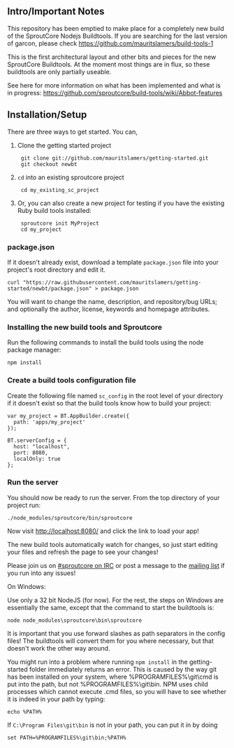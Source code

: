 ## Intro/Important Notes

This repository has been emptied to make place for a completely new build of the SproutCore Nodejs Buildtools.
If you are searching for the last version of garcon, please check https://github.com/mauritslamers/build-tools-1

This is the first architectural layout and other bits and pieces for the new SproutCore Buildtools.
At the moment most things are in flux, so these buildtools are only partially useable.

See here for more information on what has been implemented and what is in progress: https://github.com/sproutcore/build-tools/wiki/Abbot-features

## Installation/Setup

There are three ways to get started. You can,

1. Clone the getting started project

        git clone git://github.com/mauritslamers/getting-started.git
        git checkout newbt

2. `cd` into an existing sproutcore project

        cd my_existing_sc_project

3. Or, you can also create a new project for testing if you have the existing Ruby build tools installed:

        sproutcore init MyProject
        cd my_project

### package.json

If it doesn't already exist, download a template `package.json` file into your project's root directory and edit it.

    curl "https://raw.githubusercontent.com/mauritslamers/getting-started/newbt/package.json" > package.json

You will want to change the name, description, and repository/bug URLs; and optionally the author, license, keywords and homepage attributes.

### Installing the new build tools and Sproutcore

Run the following commands to install the build tools using the node package manager:

    npm install

### Create a build tools configuration file

Create the following file named `sc_config` in the root level of your directory if it doesn't exist so that the build tools know how to build your project:

    var my_project = BT.AppBuilder.create({
      path: 'apps/my_project'
    });

    BT.serverConfig = {
      host: "localhost",
      port: 8080,
      localOnly: true
    };

### Run the server

You should now be ready to run the server. From the top directory of your project run:

    ./node_modules/sproutcore/bin/sproutcore

Now visit [http://localhost:8080/](http://localhost:8080/) and click the link to load your app!

The new build tools automatically watch for changes, so just start editing your files and refresh the page to see your changes!

Please join us on [#sproutcore on IRC](http://sproutcore.com/community/#tab=irc) or post a message to the [mailing list](http://groups.google.com/group/sproutcore/topics?gvc=2) if you run into any issues!

On Windows:

Use only a 32 bit NodeJS (for now). For the rest, the steps on Windows are essentially the same, 
except that the command to start the buildtools is:

    node node_modules\sproutcore\bin\sproutcore

It is important that you use forward slashes as path separators in the config files! 
The buildtools will convert them for you where necessary, but that doesn't work the other way around.

You might run into a problem where running ```npm install``` in the getting-started folder
immediately returns an error. This is caused by the way git has been installed on your system, 
where %PROGRAMFILES%\git\cmd is put into the path, but not %PROGRAMFILES%\git\bin. 
NPM uses child processes which cannot execute .cmd files, so you will have to see whether it 
is indeed in your path by typing:

    echo %PATH%

If ```C:\Program Files\git\bin``` is not in your path, you can put it in by doing

    set PATH=%PROGRAMFILES%\git\bin;%PATH%






